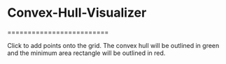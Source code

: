 ﻿# Convex-Hull-Visualizer
=========================

Click to add points onto the grid. The convex hull will be outlined in green and the minimum area rectangle will be outlined in red.
